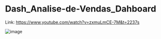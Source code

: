 # Dash_Analise-de-Vendas_Dahboard

Link: https://www.youtube.com/watch?v=zxmuLmCE-7M&t=2237s

![image](https://github.com/RafaelVieira13/Dash_Analise-de-Vendas_Dahboard/assets/129581165/966b1d23-23c7-4313-b9e7-9bdc3da2b485)
